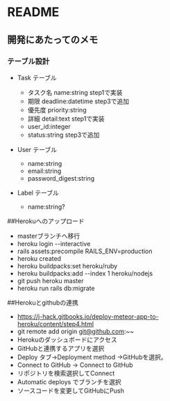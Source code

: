 # README

## 開発にあたってのメモ
### テーブル設計

- Task テーブル
  - タスク名 name:string    step1で実装
  - 期限 deadline:datetime  step3で追加
  - 優先度 priority:string
  - 詳細 detail:text        step1で実装
  - user_id:integer
  - status:string           step3で追加

- User テーブル
  - name:string
  - email:string
  - password_digest:string

- Label テーブル
  - name:string?

##Herokuへのアップロード
 - masterブランチへ移行
 - heroku login --interactive
 - rails assets:precompile RAILS_ENV=production
 - heroku created
 - heroku buildpacks:set heroku/ruby
 - heroku buildpacks:add --index 1 heroku/nodejs
 - git push heroku master
 - heroku run rails db:migrate

##Herokuとgithubの連携
 - https://j-hack.gitbooks.io/deploy-meteor-app-to-heroku/content/step4.html
 - git remote add origin git@github.com:~~
 - Herokuのダッシュボードにアクセス
 - GitHubと連携するアプリを選択
 - Deploy タブ→Deployment method →GitHubを選択。
 - Connect to GitHub → Connect to GitHub
 - リポジトリを検索選択してConnect
 - Automatic deploys でブランチを選択
 - ソースコードを変更してGitHubにPush
